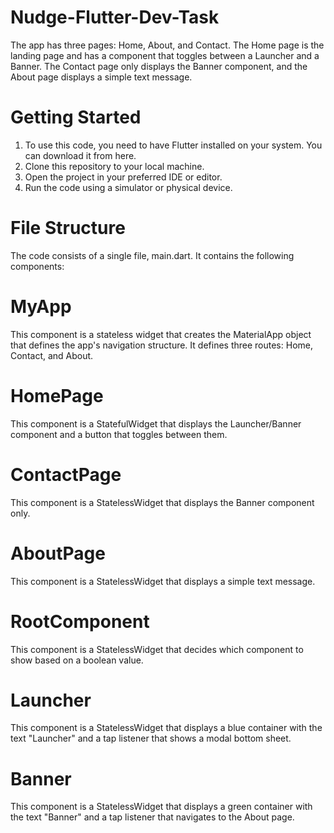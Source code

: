 # Nudge-Flutter-Dev-Task
The app has three pages: Home, About, and Contact. The Home page is the landing page and has a component that toggles between a Launcher and a Banner. The Contact page only displays the Banner component, and the About page displays a simple text message.

# Getting Started
1. To use this code, you need to have Flutter installed on your system. You can download it from here.
2. Clone this repository to your local machine.
3. Open the project in your preferred IDE or editor.
4. Run the code using a simulator or physical device.
# File Structure
The code consists of a single file, main.dart. It contains the following components:

# MyApp
This component is a stateless widget that creates the MaterialApp object that defines the app's navigation structure. It defines three routes: Home, Contact, and About.

# HomePage
This component is a StatefulWidget that displays the Launcher/Banner component and a button that toggles between them.

# ContactPage
This component is a StatelessWidget that displays the Banner component only.

# AboutPage
This component is a StatelessWidget that displays a simple text message.

# RootComponent
This component is a StatelessWidget that decides which component to show based on a boolean value.

# Launcher
This component is a StatelessWidget that displays a blue container with the text "Launcher" and a tap listener that shows a modal bottom sheet.

# Banner
This component is a StatelessWidget that displays a green container with the text "Banner" and a tap listener that navigates to the About page.
